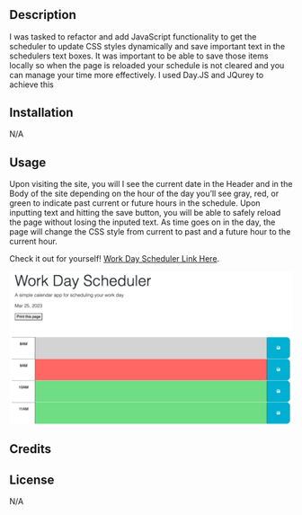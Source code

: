 # <Work Day Scheduler>

## Description

I was tasked to refactor and add JavaScript functionality to get the scheduler to update  CSS styles dynamically and save important text in the schedulers text boxes. It was important to be able to save those items locally so when the page is reloaded your schedule is not cleared and you can manage your time more effectively. I used Day.JS and JQurey to achieve this 
## Installation

N/A

## Usage

Upon visiting the site, you will I see the current date in the Header and in the Body of the site depending on the hour of the day you’ll see gray, red, or green to indicate past current or future hours in the schedule. Upon inputting text and hitting the save button, you will be able to safely reload the page without losing the inputed text. As time goes on in the day, the page will change the CSS style from current to past and a future hour to the current hour.

 Check it out for yourself! [Work Day Scheduler Link Here](https://philippwinston.github.io/Work-Day-Scheduler/).

![alt text](./Assets/images/work-planner.png)

## Credits


## License

N/A
